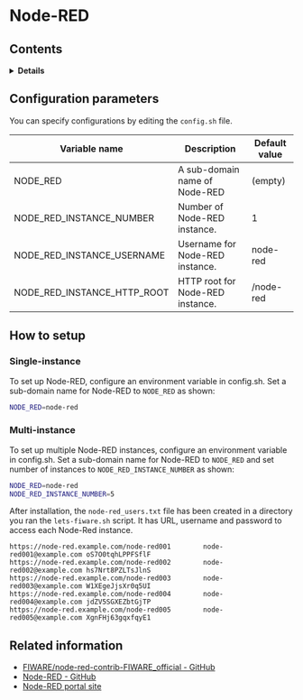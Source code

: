 # Node-RED

## Contents

<details>
<summary><strong>Details</strong></summary>

-   [Configuration parameters](#configuration-parameters)
-   [How to setup](#how-to-setup)
    -   [Single-instance](#single-instance)
    -   [Multi-instance](#multi-instance)
-   [Related information](#related-information)

</details>

## Configuration parameters

You can specify configurations by editing the `config.sh` file.

| Variable name                   | Description                      | Default value |
| ------------------------------- | -------------------------------- | ------------- |
| NODE\_RED                       | A sub-domain name of Node-RED    | (empty)       |
| NODE\_RED\_INSTANCE\_NUMBER     | Number of Node-RED instance.     | 1             |
| NODE\_RED\_INSTANCE\_USERNAME   | Username for Node-RED instance.  | node-red      |
| NODE\_RED\_INSTANCE\_HTTP\_ROOT | HTTP root for Node-RED instance. | /node-red     |

## How to setup

### Single-instance

To set up Node-RED, configure an environment variable in config.sh. Set a sub-domain name
for Node-RED to `NODE_RED` as shown:

```bash
NODE_RED=node-red
```

### Multi-instance

To set up multiple Node-RED instances, configure an environment variable in config.sh.
Set a sub-domain name for Node-RED to `NODE_RED` and set number of instances to
`NODE_RED_INSTANCE_NUMBER` as shown:

```bash
NODE_RED=node-red
NODE_RED_INSTANCE_NUMBER=5
```

After installation, the `node-red_users.txt` file has been created in a directory you ran the
`lets-fiware.sh` script. It has URL, username and password to access each Node-Red instance.

```text
https://node-red.example.com/node-red001        node-red001@example.com oS7O0tqhLPPFSflF
https://node-red.example.com/node-red002        node-red002@example.com hs7Nrt8PZLTsJlnS
https://node-red.example.com/node-red003        node-red003@example.com W1XEgeJjsXr0q5UI
https://node-red.example.com/node-red004        node-red004@example.com jdZV5SGXEZbtGjTP
https://node-red.example.com/node-red005        node-red005@example.com XgnFHj63gqxfqyE1
```

## Related information

-   [FIWARE/node-red-contrib-FIWARE_official - GitHub](https://github.com/FIWARE/node-red-contrib-FIWARE_official)
-   [Node-RED - GitHub](https://github.com/node-red/node-red)
-   [Node-RED portal site](https://nodered.org/)
